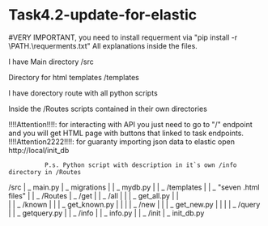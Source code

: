 # Task4.2-update-for-elastic
#VERY IMPORTANT, you need to install requerment via "pip install -r \PATH.\requerments.txt"
All explanations inside the files.

I have Main directory /src

Directory for html templates /templates

I have dorectory route with all python scripts

Inside the /Routes scripts contained in their own directories

!!!!Attention!!!!: for interacting with API you just need to go to "/" endpoint and you will get HTML page with buttons that linked to task endpoints. 
!!!!Attention2222!!!!: for guaranty importing json data to elastic open http://local/init_db

              P.s. Python script with description in it`s own /info directory in /Routes
/src
| _ main.py
| _ migrations
|            | _ mydb.py
|
| _ /templates
|             | _ "seven .html files"
|
| _ /Routes
           | _ /get
           |        | _ /all
           |        |        | _ get_all.py
           |        |   
           |        | _ /known
           |        |        | _ get_known.py
           |        |
           |        | _ /new
           |        |        | _ get_new.py
           |        |
           |        | _ /query
           |                 | _ getquery.py
           |
           | _ /info
           |        | _ info.py
           |
           | _ /init
                    | _ init_db.py

